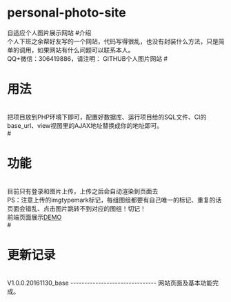 # personal-photo-site
自适应个人图片展示网站
#介绍</br>
个人下班之余帮好友写的一个网站，代码写得很乱，也没有封装什么方法，只是简单的调用，如果网站有什么问题可以联系本人。</br>
QQ+微信：306419886，请注明： GITHUB个人图片网站
#<h1>用法</h1></br>
把项目放到PHP环境下即可，配置好数据库、运行项目给的SQL文件、CI的base_url、view视图里的AJAX地址替换成你的地址即可。</br>
#<h1>功能</h1></br>
目前只有登录和图片上传，上传之后会自动渲染到页面去</br>
PS：注意上传的imgtypemark标记，每组图组都要有自己唯一的标记、重复的话页面会错乱、点击图片跳转不到对应的图组！切记！</br>
前端页面展示<a href="http://www.xgssy.cn">DEMO</a></br>
#<h1>更新记录</h1></br>
V1.0.0.20161130_base ------------------------------- 网站页面及基本功能完成。 
